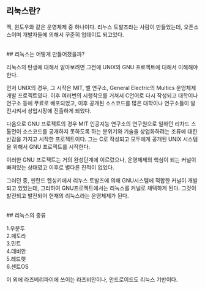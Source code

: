 ## 리눅스란?

맥, 윈도우와 같은 운영체제 중 하나이다. 리누스 토발즈라는 사람이 만들었는데, 오픈소스이며 개발자들에 의해서 꾸준히 업데이트 되고있다.  

<br/>
## 리눅스는 어떻게 만들어졌을까?

리눅스의 탄생에 대해서 알아보려면 그전에 UNIX와 GNU 프로젝트에 대해서 이해해야한다.

먼저 UNIX의 경우, 그 시작은 MIT, 벨 연구소, General Electric의 Multics 운영체제 개발 프로젝트였다. 이후 여러번의 시행착오를 거쳐서 C언어로 다시 작성되고 대학이나 연구소 등에 무료로 배포되었고, 이후 공개된 소스코드를 많은 대학이나 연구소들이 발전시켜서 상업시장에 진출하게 되었다.

다음으로 GNU 프로젝트의 경우 MIT 인공지능 연구소의 연구원으로 일하던 리차드 스톨먼이 소스코드를 공개하지 못하도록 하는 분위기와 기술을 상업화하려는 조류에 대한 반감을 가지고 시작한 프로젝트이다. 그는 C로 작성되고 모두에게 공개된 UNIX 시스템을 위해서 GNU 프로젝트를 시작한다.

이러한 GNU 프로젝트는 거의 완성단계에 이르렀으나, 운영체제의 핵심이 되는 커널이 빠져있는 상태였고 이후로 별다른 진척이 없었다.

그러던 중, 핀란드 헬싱키에서 리누스 토발즈에 의해 GNU시스템에 적합한 커널이 개발되고 있었는데, 그리하여 GNU프로젝트에서는 리눅스를 커널로 채택하게 된다. 그것이 발전되고 발전되어 현재의 리눅스라는 운영체제가 된다.  

<br/>
## 리눅스의 종류

1.우분투  
2.페도라  
3.민트  
4.데비안  
5.레드햇  
6.센트OS

이 외에 라즈베리파이에 쓰이는 라즈비안이나, 안드로이드도 리눅스 기반이다.  
